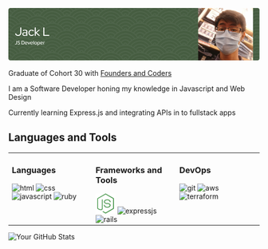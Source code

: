 ![banner](./assets/Banners/github-jsdev-banner.png)

<!-- [![LinkedIn](https://img.shields.io/badge/LinkedIn-Connect-blue)](https://www.linkedin.com/in/your-linkedin-profile) -->

Graduate of Cohort 30 with [Founders and Coders](https://www.foundersandcoders.com/)

I am a Software Developer honing my knowledge in Javascript and Web Design

Currently learning Express.js and integrating APIs in to fullstack apps

## Languages and Tools

<table>
    <tr>
        <td width="33%" valign="top">
                <h3>Languages</h3>
            <div>  
                <img width="40px" height="40px" alt="html" src="https://cdn.jsdelivr.net/gh/devicons/devicon/icons/html5/html5-original.svg" />
                <img width="40px" height="40px" alt="css" src="https://cdn.jsdelivr.net/gh/devicons/devicon/icons/css3/css3-original.svg" />
                <img width="40px" height="40px" alt="javascript" src="https://cdn.jsdelivr.net/gh/devicons/devicon/icons/javascript/javascript-original.svg" />
                <img width="20%" height="40px" alt="ruby" src="https://cdn.jsdelivr.net/gh/devicons/devicon/icons/ruby/ruby-original.svg" />
            </div>
        </td>
        <td width="33%" valign="top">
                <h3>Frameworks and Tools</h3>
            <div>  
                <img width="40px" height="40px" alt="nodejs" src="./assets/icons/nodejs-icon.png" />
                <img width="40px" height="40px" alt="expressjs" src="https://cdn.jsdelivr.net/gh/devicons/devicon@latest/icons/express/express-original.svg" />
                <img width="40px" height="40px" alt="rails" src="https://cdn.jsdelivr.net/gh/devicons/devicon@latest/icons/rails/rails-original-wordmark.svg" />
            </div>
        </td>
        <td width="33%" valign="top">
            <h3>DevOps</h3>
            <div>  
                <img width="40px" height="40px" alt="git" src="https://cdn.jsdelivr.net/gh/devicons/devicon@latest/icons/git/git-original.svg" />
                <img width="40px" height="40px" alt="aws" src="https://cdn.jsdelivr.net/gh/devicons/devicon@latest/icons/amazonwebservices/amazonwebservices-original-wordmark.svg" />
                <img width="40px" height="40px" alt="terraform" src="https://cdn.jsdelivr.net/gh/devicons/devicon@latest/icons/terraform/terraform-original.svg" />
            </div>
        </td>
    </tr>
</table>

<!-- ## 📊 GitHub Stats -->

![Your GitHub Stats](https://github-readme-stats.vercel.app/api?username=department19&show_icons=true&count_private=true&hide=contribs,issues&theme=radical)

<!-- Attributions -->
<!-- <a href="https://www.flaticon.com/free-icons/node" title="node icons">Node icons created by pocike - Flaticon</a> -->